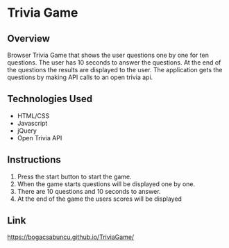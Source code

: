 # Trivia Game

## Overview

Browser Trivia Game that shows the user questions one by one for ten questions. The user has 10 seconds to answer the questions. At the end of the questions the results are displayed to the user. The application gets the questions by making API calls to an open trivia api.

## Technologies Used

* HTML/CSS
* Javascript
* jQuery
* Open Trivia API

## Instructions

1. Press the start button to start the game. 
2. When the game starts questions will be displayed one by one.
3. There are 10 questions and 10 seconds to answer.
4. At the end of the game the users scores will be displayed

## Link

https://bogacsabuncu.github.io/TriviaGame/
